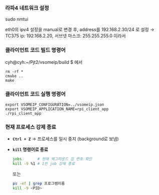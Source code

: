 ### 라파4 네트워크 설정

sudo nmtui

eth0의 ipv4 설정을 manual로 변경 후, address를 192.168.2.30/24 로 설정
→ TC375 ip: 192.168.2.20, 서브넷 마스크: 255.255.255.0 이라서

### 클라이언트 코드 빌드 명령어

cyh@cyh:~/Pjt2/vsomeip/build $ 에서

```
rm -rf *
cmake ..
make
```

### 클라이언트 코드 실행 명령어

```
export VSOMEIP_CONFIGURATION=../vsomeip.json
export VSOMEIP_APPLICATION_NAME=rpi_client_app
./rpi_client_app
```

### 현재 프로세스 강제 종료

- **`Ctrl + Z`** → 프로세스를 일시 중지 (background로 보냄)
- **`kill` 명령어로 종료**
    
    ```bash
    jobs       # 현재 백그라운드 잡 번호 확인
    kill -9 %1 # 1번 job 강제 종료
    ```
    
    또는
    
    ```bash
    ps -ef | grep 프로그램이름
    kill -9 <PID>
    ```